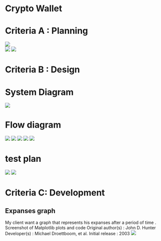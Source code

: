 # Crypto Wallet
# Criteria A : Planning 
![](https://images.cointelegraph.com/images/1200_aHR0cHM6Ly9zMy5jb2ludGVsZWdyYXBoLmNvbS91cGxvYWRzLzIwMjItMDYvNDAyYjUzZGMtN2YzNC00Y2I0LTg4ZDgtYmRiYjg5NmFjODRiLmpwZw==.jpg)  
![](https://github.com/24536urdj/Unit_1/blob/main/%20blue%20planning.png) 
![](https://github.com/24536urdj/Unit_1/blob/main/Screen%20Shot%202022-10-09%20at%2014.55.58.png)
# Criteria B : Design 
# System Diagram
![](https://github.com/24536urdj/Unit_1/blob/main/Screen%20Shot%202022-10-09%20at%2014.59.53.png)
# Flow diagram
![](https://github.com/24536urdj/Unit_1/blob/main/1.png)
![](https://github.com/24536urdj/Unit_1/blob/main/2.png)
![](https://github.com/24536urdj/Unit_1/blob/main/3.png)
![](https://github.com/24536urdj/Unit_1/blob/main/4.png)
![](https://github.com/24536urdj/Unit_1/blob/main/5.png)
# test plan
![](https://github.com/24536urdj/Unit_1/blob/main/Screen%20Shot%202022-10-09%20at%2015.10.08.png)
![](https://github.com/24536urdj/Unit_1/blob/main/Screen%20Shot%202022-10-09%20at%2015.12.43.png)
# Criteria C: Development

## Expanses graph 
My client want a graph that represents his expanses after a period of time .
Screenshot of Matplotlib plots and code
Original author(s)	: John D. Hunter
Developer(s)        : Michael Droettboom, et al.
Initial release	: 2003
![](https://github.com/24536urdj/Unit_1/blob/main/Screen%20Shot%202022-10-09%20at%2015.14.58.png)

```
